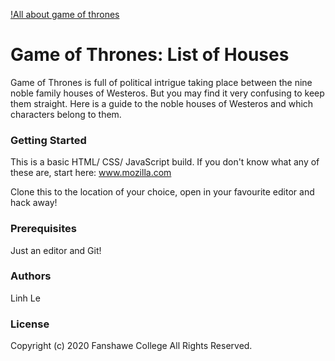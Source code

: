 [!All about game of thrones](images/GOT_Logo.jpg)

# Game of Thrones: List of Houses
Game of Thrones is full of political intrigue taking place between the nine noble family houses of Westeros. But you may find it very confusing to keep them straight. Here is a guide to the noble houses of Westeros and which characters belong to them.

### Getting Started
This is a basic HTML/ CSS/ JavaScript build. If you don't know what any of these are, start here: www.mozilla.com

Clone this to the location of your choice, open in your favourite editor and hack away!

### Prerequisites
Just an editor and Git!

### Authors
Linh Le

### License
Copyright (c) 2020 Fanshawe College All Rights Reserved.

